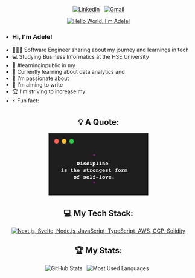 <div align="center">

[![LinkedIn](https://skillicons.dev/icons?i=linkedin)](https://www.linkedin.com/in/jaspergabriel/) &nbsp;
[![Gmail](https://skillicons.dev/icons?i=gmail)](mailto:jasper.d.gabriel@gmail.com?subject=Hello%20Jasper,%20From%20Github)

[![Hello World, I'm Adele!](assets/header.gif)](https://github.com/adeleaidin)

</div>

- ### Hi, I'm Adele!
- 👩🏻‍💻 Software Engineer sharing about my journey and learnings in tech<br/>
- 💻 Studying Business Informatics at the HSE University<br/>
- 🔮 #learninginpublic in my <!--[digital garden](https://magdelinehuang.com/)<br/>-->
- 🐬 Currently learning about data analytics and <!--[dataviz](https://pudding.cool/2018/08/pockets/)!<br/>-->
- 🌱 I’m passionate about 
- 📝 I’m aiming to write <!--**one article per week** starting from November 2023.-->
- 🏆 I'm striving to increase my <!--[GitHub stats rating](#🏆-my-stats) by contributing to [open source](https://opensource.com/resources/what-open-source).-->
- ⚡ Fun fact: <!--I read books, play the piano, and sleep with my dog!-->

<div align="center">

## 💡 A Quote:

![Custom Quote](https://github.com/adeleaidin/adeleaidin/blob/main/carbon-2.png?raw=true)

## 💻 My Tech Stack:

[![Next.js, Svelte, Node.js, JavaScript, TypeScript, AWS, GCP, Solidity](https://skillicons.dev/icons?i=next,svelte,nodejs,js,ts,aws,gcp,solidity)](https://skillicons.dev)

<!--
## 📖 Read My Blogs:

<p>
    <a target="_blank"href="https://dev.to/kshyun28"><img alt="dev.to" src="https://img.shields.io/badge/dev.to-0A0A0A?style=for-the-badge&logo=dev.to&logoColor=white" /></a>&nbsp;&nbsp;
    <a target="_blank"href="https://kshyun28.hashnode.dev/"><img alt="Hashnode" src="https://img.shields.io/badge/Hashnode-2962FF?style=for-the-badge&logo=hashnode&logoColor=white" /></a>&nbsp;&nbsp;
    <a target="_blank"href="https://medium.com/@kshyun28"><img alt="Medium" src="https://img.shields.io/badge/Medium-12100E?style=for-the-badge&logo=medium&logoColor=white" /></a>&nbsp;&nbsp;
</p>
-->

## 🏆 My Stats:

<p>
    <img height=175 alt="GitHub Stats" src="https://github-readme-stats.vercel.app/api?username=adeleaidin&show_icons=true&count_private=true&theme=dark" />&nbsp;&nbsp;
    <img height=175 alt="Most Used Languages" src="https://github-readme-stats.vercel.app/api/top-langs/?username=adeleaidin&layout=compact&theme=dark" />&nbsp;&nbsp;
</p>
